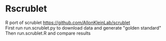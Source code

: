# Rscrublet
R port of scrublet https://github.com/AllonKleinLab/scrublet<br/>
First run run.scrublet.py to download data and generate "golden standard"<br/>
Then run.scrublet.R and compare results
